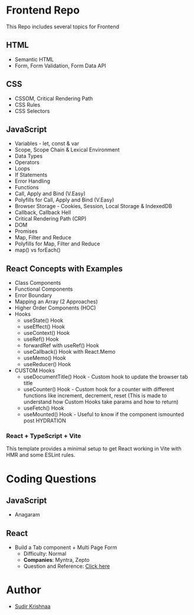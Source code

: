 # Frontend Repo

This Repo includes several topics for Frontend

## HTML

- Semantic HTML
- Form, Form Validation, Form Data API

## CSS

- CSSOM, Critical Rendering Path
- CSS Rules
- CSS Selectors

## JavaScript

- Variables - let, const & var
- Scope, Scope Chain & Lexical Environment
- Data Types
- Operators
- Loops
- If Statements
- Error Handling
- Functions
- Call, Apply and Bind (V.Easy)
- Polyfills for Call, Apply and Bind (V.Easy)
- Browser Storage - Cookies, Session, Local Storage & IndexedDB
- Callback, Callback Hell
- Critical Rendering Path (CRP)
- DOM
- Promises
- Map, Filter and Reduce
- Polyfills for Map, Filter and Reduce
- map() vs forEach()

## React Concepts with Examples

- Class Components
- Functional Components
- Error Boundary
- Mapping an Array (2 Approaches)
- Higher Order Components (HOC)
- Hooks
  - useState() Hook
  - useEffect() Hook
  - useContext() Hook
  - useRef() Hook
  - forwardRef with useRef() Hook
  - useCallback() Hook with React.Memo
  - useMemo() Hook
  - useReducer() Hook
- CUSTOM Hooks
  - useDocumentTitle() Hook - Custom hook to update the browser tab title
  - useCounter() Hook - Custom hook for a counter with different functions like increment, decrement, reset (This is made to understand how Custom Hooks take params and how to return)
  - useFetch() Hook
  - useMounted() Hook - Useful to know if the component ismounted post HYDRATION

### React + TypeScript + Vite

This template provides a minimal setup to get React working in Vite with HMR and some ESLint rules.

# Coding Questions

## JavaScript

- Anagaram

## React

- Build a Tab component + Multi Page Form
  - Difficulty: Normal
  - **Companies**: Myntra, Zepto
  - Question and Reference: [Click here](https://youtu.be/UTky8eipUhA?si=I2oB210p4CUCQYoS)

# Author

- [Sudir Krishnaa](https://github.com/SudirKrishnaaRS)
